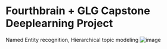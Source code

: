 # Fourthbrain + GLG Capstone Deeplearning Project
Named Entity recognition, Hierarchical topic modeling
![image](https://user-images.githubusercontent.com/7217067/115755705-3f0f7700-a363-11eb-86a2-588f802f7fa9.png)

